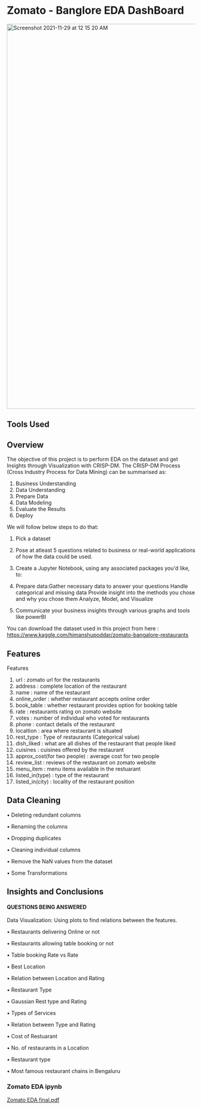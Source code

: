 # Zomato - Banglore EDA DashBoard 

<img width="1028" alt="Screenshot 2021-11-29 at 12 15 20 AM" src="https://user-images.githubusercontent.com/68801841/143781607-76c6e5bd-1721-4323-96af-f3191f9f28bd.png">  

## Tools Used



## Overview
The objective of this project is to perform EDA on the dataset and get Insights through Visualization with CRISP-DM.
The CRISP-DM Process (Cross Industry Process for Data Mining) can be summarised as:

1. Business Understanding  
2. Data Understanding  
3. Prepare Data  
4. Data Modeling  
5. Evaluate the Results  
6. Deploy  


We will follow below steps to do that:  
1. Pick a dataset  
2. Pose at atleast 5 questions related to business or real-world applications of how the data could be used.  
3. Create a Jupyter Notebook, using any associated packages you'd like, to:

4. Prepare data:Gather necessary data to answer your questions Handle categorical and missing data Provide insight into the methods you chose and why you chose them Analyze, Model, and Visualize

5. Communicate your business insights through various graphs and tools like powerBI


You can download the dataset used in this project from here : https://www.kaggle.com/himanshupoddar/zomato-bangalore-restaurants


## Features

Features
1. url : zomato url for the restaurants
2. address : complete location of the restaurant
3. name : name of the restaurant
4. online_order : whether restaurant accepts online order
5. book_table : whether restaurant provides option for booking table
6. rate : restaurants rating on zomato website
7. votes : number of individual who voted for restaurants
8. phone : contact details of the restaurant
9. localtion : area where restaurant is situated
10. rest_type : Type of restaurants (Categorical value)
11. dish_liked : what are all dishes of the restaurant that people liked
12. cuisines : cuisines offered by the restaurant
13. approx_cost(for two people) : average cost for two people
14. review_list : reviews of the restaurant on zomato website
15. menu_item : menu items available in the restuarant
16. listed_in(type) : type of the restaurant
17. listed_in(city) : locality of the restaurant position


## Data Cleaning  
• Deleting redundant columns 

• Renaming the columns

• Dropping duplicates 

• Cleaning individual columns

• Remove the NaN values from the dataset 

• Some Transformations

## Insights and Conclusions

#### QUESTIONS BEING ANSWERED

Data Visualization: Using plots to find relations between the features. 

• Restaurants delivering Online or not 

• Restaurants allowing table booking or not

• Table booking Rate vs Rate

• Best Location

• Relation between Location and Rating

• Restaurant Type 

• Gaussian Rest type and Rating 

• Types of Services

• Relation between Type and Rating

• Cost of Restuarant

• No. of restaurants in a Location 

• Restaurant type 

• Most famous restaurant chains in Bengaluru

### Zomato EDA ipynb
[Zomato EDA final.pdf](https://github.com/131rickysohansouri/farmfully/files/7614145/Zomato.EDA.final.pdf)
